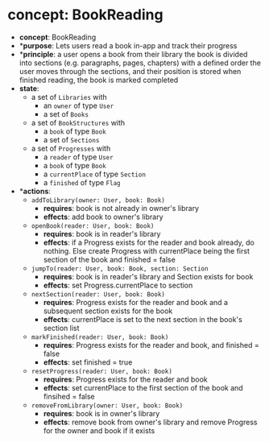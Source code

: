 # concept: BookReading
* **concept**: BookReading
* ***purpose**: Lets users read a book in-app and track their progress
* ***principle**: a user opens a book from their library the book is divided into sections (e.g. paragraphs, pages, chapters) with a defined order the user moves through the sections, and their position is stored when finished reading, the book is marked completed
* **state**:
  * a set of `Libraries` with 
    * an `owner` of type `User`
    * a set of `Books`
  * a set of `BookStructures` with
    * a `book` of type `Book`
    * a set of `Sections`
  * a set of `Progresses` with
    * a `reader` of type `User`
    * a `book` of type `Book`
    * a `currentPlace` of type `Section`
    * a `finished` of type `Flag`
* ***actions**:
  * `addToLibrary(owner: User, book: Book)`
    * **requires**: book is not already in owner's library
    * **effects**: add book to owner's library 
  * `openBook(reader: User, book: Book)`
    * **requires**: book is in reader's library
    * **effects**: if a Progress exists for the reader and book already, do nothing. Else create Progress with currentPlace being the first section of the book and finished = false
  * `jumpTo(reader: User, book: Book, section: Section`
    * **requires**: book is in reader's library and Section exists for book
    * **effects**: set Progress.currentPlace to section
  * `nextSection(reader: User, book: Book)`
    * **requires**: Progress exists for the reader and book and a subsequent section exists for the book
    * **effects**: currentPlace is set to the next section in the book's section list
  * `markFinished(reader: User, book: Book)`
    * **requires**: Progress exists for the reader and book, and finished = false
    * **effects**: set finished = true
  * `resetProgress(reader: User, book: Book)`
    * **requires**: Progress exists for the reader and book
    * **effects**: set currentPlace to the first section of the book and finsihed = false
  * `removeFromLibrary(owner: User, book: Book)`
    * **requires**: book is in owner's library
    * **effects**: remove book from owner's library and remove Progress for the owner and book if it exists
